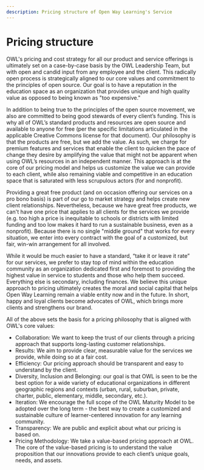 ```yaml
---
description: Pricing structure of Open Way Learning's Service
---
```


# Pricing structure
OWL's pricing and cost strategy for all our product and service offerings is ultimately set on a case-by-case basis by the OWL Leadership Team, but with open and candid input from any employee and the client. This radically open process is strategically aligned to our core values and commitment to the principles of open source. Our goal is to have a reputation in the education space as an organization that provides unique and high quality value as opposed to being known as "too expensive."

In addition to being true to the principles of the open source movement, we also are committed to being good stewards of every client’s funding. This is why all of OWL’s standard products and resources are open source and available to anyone for free (per the specific limitations articulated in the applicable Creative Commons license for that document). Our philosophy is that the products are free, but we add the value. As such, we charge for premium features and services that enable the client to quicken the pace of change they desire by amplifying the value that might not be apparent when using OWL’s resources in an independent manner. This approach is at the core of our pricing model and helps us customize the value we can provide to each client, while also remaining viable and competitive in an education space that is saturated with less scrupulous actors (for and nonprofit). 

Providing a great free product (and on occasion offering our services on a pro bono basis) is part of our go to market strategy and helps create new client relationships. Nevertheless, because we have great free products, we can't have one price that applies to all clients for the services we provide (e.g. too high a price is inequitable to schools or districts with limited funding and too low makes it hard to run a sustainable business, even as a nonprofit). Because there is no single "middle ground" that works for every situation, we enter into every contract with the goal of a customized, but fair, win-win arrangement for all involved. 

While it would be much easier to have a standard, “take it or leave it rate” for our services, we prefer to stay top of mind within the education community as an organization dedicated first and foremost to providing the highest value in service to students and those who help them succeed. Everything else is secondary, including finances. We believe this unique approach to pricing ultimately creates the moral and social capital that helps Open Way Learning remain a viable entity now and in the future. In short, happy and loyal clients become advocates of OWL, which brings more clients and strengthens our brand. 

All of the above sets the basis for a pricing philosophy that is aligned with OWL's core values:

* Collaboration: We want to keep the trust of our clients through a pricing approach that supports long-lasting customer relationships.
* Results: We aim to provide clear, measurable value for the services we provide, while doing so at a fair cost.
* Efficiency: Our pricing approach should be transparent and easy to understand by the client.
* Diversity, Inclusion and Belonging: our goal is that OWL is seen to be the best option for a wide variety of educational organizations in different geographic regions and contexts (urban, rural, suburban, private, charter, public, elementary, middle, secondary, etc.).
* Iteration: We encourage the full scope of the OWL Maturity Model to be adopted over the long term - the best way to create a customized and sustainable culture of learner-centered innovation for any learning community.
* Transparency: We are public and explicit about what our pricing is based on.
* Pricing Methodology: We take a value-based pricing approach at OWL. The core of the value-based pricing is to understand the value proposition that our innovations provide to each client’s unique goals, needs, and assets. 
